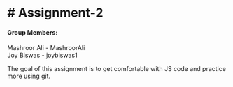 
<h1># Assignment-2</h1>

<h4>Group Members: </h4> 

<p>
Mashroor Ali - MashroorAli
  <br>
Joy Biswas - joybiswas1
</p>

<p>
The goal of this assignment is to get comfortable with JS code and practice more using git. 
</p>
